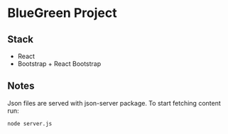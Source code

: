 # BlueGreen Project

## Stack
- React
- Bootstrap + React Bootstrap

## Notes
Json files are served with json-server package. To start fetching content run:
```
node server.js
```
